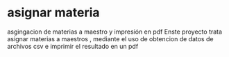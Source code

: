 # asignar materia
asgingacion de materias a maestro y impresión en pdf
Enste proyecto trata asignar materias a maestros , mediante el uso de obtencion de datos de archivos csv e imprimir el resultado en un pdf

